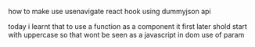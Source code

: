 how to make use usenavigate react hook
using dummyjson api

today i learnt that to use a function as a component it first later shold start  with uppercase so that wont be seen as a javascript in dom
use of param 